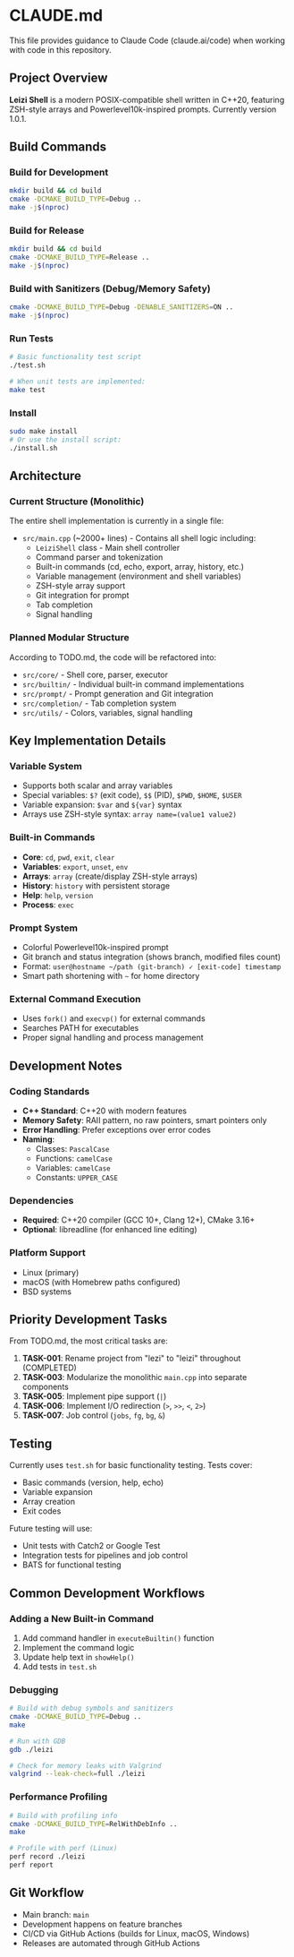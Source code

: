 # CLAUDE.md

This file provides guidance to Claude Code (claude.ai/code) when working with code in this repository.

## Project Overview

**Leizi Shell** is a modern POSIX-compatible shell written in C++20, featuring ZSH-style arrays and Powerlevel10k-inspired prompts. Currently version 1.0.1.

## Build Commands

### Build for Development
```bash
mkdir build && cd build
cmake -DCMAKE_BUILD_TYPE=Debug ..
make -j$(nproc)
```

### Build for Release
```bash
mkdir build && cd build
cmake -DCMAKE_BUILD_TYPE=Release ..
make -j$(nproc)
```

### Build with Sanitizers (Debug/Memory Safety)
```bash
cmake -DCMAKE_BUILD_TYPE=Debug -DENABLE_SANITIZERS=ON ..
make -j$(nproc)
```

### Run Tests
```bash
# Basic functionality test script
./test.sh

# When unit tests are implemented:
make test
```

### Install
```bash
sudo make install
# Or use the install script:
./install.sh
```

## Architecture

### Current Structure (Monolithic)
The entire shell implementation is currently in a single file:
- `src/main.cpp` (~2000+ lines) - Contains all shell logic including:
  - `LeiziShell` class - Main shell controller
  - Command parser and tokenization
  - Built-in commands (cd, echo, export, array, history, etc.)
  - Variable management (environment and shell variables)
  - ZSH-style array support
  - Git integration for prompt
  - Tab completion
  - Signal handling

### Planned Modular Structure
According to TODO.md, the code will be refactored into:
- `src/core/` - Shell core, parser, executor
- `src/builtin/` - Individual built-in command implementations
- `src/prompt/` - Prompt generation and Git integration
- `src/completion/` - Tab completion system
- `src/utils/` - Colors, variables, signal handling

## Key Implementation Details

### Variable System
- Supports both scalar and array variables
- Special variables: `$?` (exit code), `$$` (PID), `$PWD`, `$HOME`, `$USER`
- Variable expansion: `$var` and `${var}` syntax
- Arrays use ZSH-style syntax: `array name=(value1 value2)`

### Built-in Commands
- **Core**: `cd`, `pwd`, `exit`, `clear`
- **Variables**: `export`, `unset`, `env`
- **Arrays**: `array` (create/display ZSH-style arrays)
- **History**: `history` with persistent storage
- **Help**: `help`, `version`
- **Process**: `exec`

### Prompt System
- Colorful Powerlevel10k-inspired prompt
- Git branch and status integration (shows branch, modified files count)
- Format: `user@hostname ~/path (git-branch) ✓ [exit-code] timestamp`
- Smart path shortening with `~` for home directory

### External Command Execution
- Uses `fork()` and `execvp()` for external commands
- Searches PATH for executables
- Proper signal handling and process management

## Development Notes

### Coding Standards
- **C++ Standard**: C++20 with modern features
- **Memory Safety**: RAII pattern, no raw pointers, smart pointers only
- **Error Handling**: Prefer exceptions over error codes
- **Naming**:
  - Classes: `PascalCase`
  - Functions: `camelCase`
  - Variables: `camelCase`
  - Constants: `UPPER_CASE`

### Dependencies
- **Required**: C++20 compiler (GCC 10+, Clang 12+), CMake 3.16+
- **Optional**: libreadline (for enhanced line editing)

### Platform Support
- Linux (primary)
- macOS (with Homebrew paths configured)
- BSD systems

## Priority Development Tasks

From TODO.md, the most critical tasks are:

1. **TASK-001**: Rename project from "lezi" to "leizi" throughout (COMPLETED)
2. **TASK-003**: Modularize the monolithic `main.cpp` into separate components
3. **TASK-005**: Implement pipe support (`|`)
4. **TASK-006**: Implement I/O redirection (`>`, `>>`, `<`, `2>`)
5. **TASK-007**: Job control (`jobs`, `fg`, `bg`, `&`)

## Testing

Currently uses `test.sh` for basic functionality testing. Tests cover:
- Basic commands (version, help, echo)
- Variable expansion
- Array creation
- Exit codes

Future testing will use:
- Unit tests with Catch2 or Google Test
- Integration tests for pipelines and job control
- BATS for functional testing

## Common Development Workflows

### Adding a New Built-in Command
1. Add command handler in `executeBuiltin()` function
2. Implement the command logic
3. Update help text in `showHelp()`
4. Add tests in `test.sh`

### Debugging
```bash
# Build with debug symbols and sanitizers
cmake -DCMAKE_BUILD_TYPE=Debug ..
make

# Run with GDB
gdb ./leizi

# Check for memory leaks with Valgrind
valgrind --leak-check=full ./leizi
```

### Performance Profiling
```bash
# Build with profiling info
cmake -DCMAKE_BUILD_TYPE=RelWithDebInfo ..
make

# Profile with perf (Linux)
perf record ./leizi
perf report
```

## Git Workflow
- Main branch: `main`
- Development happens on feature branches
- CI/CD via GitHub Actions (builds for Linux, macOS, Windows)
- Releases are automated through GitHub Actions